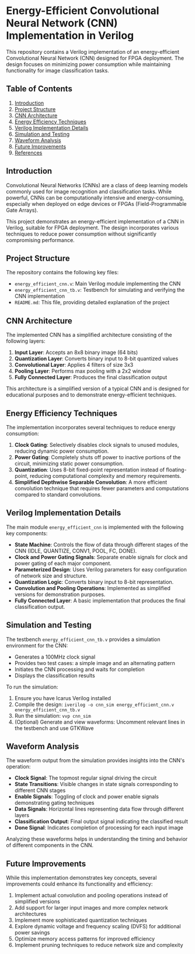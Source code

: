 # Energy-Efficient Convolutional Neural Network (CNN) Implementation in Verilog

This repository contains a Verilog implementation of an energy-efficient Convolutional Neural Network (CNN) designed for FPGA deployment. The design focuses on minimizing power consumption while maintaining functionality for image classification tasks.

## Table of Contents

1. [Introduction](#introduction)
2. [Project Structure](#project-structure)
3. [CNN Architecture](#cnn-architecture)
4. [Energy Efficiency Techniques](#energy-efficiency-techniques)
5. [Verilog Implementation Details](#verilog-implementation-details)
6. [Simulation and Testing](#simulation-and-testing)
7. [Waveform Analysis](#waveform-analysis)
8. [Future Improvements](#future-improvements)
9. [References](#references)

## Introduction

Convolutional Neural Networks (CNNs) are a class of deep learning models commonly used for image recognition and classification tasks. While powerful, CNNs can be computationally intensive and energy-consuming, especially when deployed on edge devices or FPGAs (Field-Programmable Gate Arrays).

This project demonstrates an energy-efficient implementation of a CNN in Verilog, suitable for FPGA deployment. The design incorporates various techniques to reduce power consumption without significantly compromising performance.

## Project Structure

The repository contains the following key files:

- `energy_efficient_cnn.v`: Main Verilog module implementing the CNN
- `energy_efficient_cnn_tb.v`: Testbench for simulating and verifying the CNN implementation
- `README.md`: This file, providing detailed explanation of the project

## CNN Architecture

The implemented CNN has a simplified architecture consisting of the following layers:

1. **Input Layer**: Accepts an 8x8 binary image (64 bits)
2. **Quantization Layer**: Converts binary input to 8-bit quantized values
3. **Convolutional Layer**: Applies 4 filters of size 3x3
4. **Pooling Layer**: Performs max pooling with a 2x2 window
5. **Fully Connected Layer**: Produces the final classification output

This architecture is a simplified version of a typical CNN and is designed for educational purposes and to demonstrate energy-efficient techniques.

## Energy Efficiency Techniques

The implementation incorporates several techniques to reduce energy consumption:

1. **Clock Gating**: Selectively disables clock signals to unused modules, reducing dynamic power consumption.
2. **Power Gating**: Completely shuts off power to inactive portions of the circuit, minimizing static power consumption.
3. **Quantization**: Uses 8-bit fixed-point representation instead of floating-point, reducing computational complexity and memory requirements.
4. **Simplified Depthwise Separable Convolution**: A more efficient convolution technique that requires fewer parameters and computations compared to standard convolutions.

## Verilog Implementation Details

The main module `energy_efficient_cnn` is implemented with the following key components:

- **State Machine**: Controls the flow of data through different stages of the CNN (IDLE, QUANTIZE, CONV1, POOL, FC, DONE).
- **Clock and Power Gating Signals**: Separate enable signals for clock and power gating of each major component.
- **Parameterized Design**: Uses Verilog parameters for easy configuration of network size and structure.
- **Quantization Logic**: Converts binary input to 8-bit representation.
- **Convolution and Pooling Operations**: Implemented as simplified versions for demonstration purposes.
- **Fully Connected Layer**: A basic implementation that produces the final classification output.

## Simulation and Testing

The testbench `energy_efficient_cnn_tb.v` provides a simulation environment for the CNN:

- Generates a 100MHz clock signal
- Provides two test cases: a simple image and an alternating pattern
- Initiates the CNN processing and waits for completion
- Displays the classification results

To run the simulation:

1. Ensure you have Icarus Verilog installed
2. Compile the design: `iverilog -o cnn_sim energy_efficient_cnn.v energy_efficient_cnn_tb.v`
3. Run the simulation: `vvp cnn_sim`
4. (Optional) Generate and view waveforms: Uncomment relevant lines in the testbench and use GTKWave

## Waveform Analysis

The waveform output from the simulation provides insights into the CNN's operation:

- **Clock Signal**: The topmost regular signal driving the circuit
- **State Transitions**: Visible changes in state signals corresponding to different CNN stages
- **Enable Signals**: Toggling of clock and power enable signals demonstrating gating techniques
- **Data Signals**: Horizontal lines representing data flow through different layers
- **Classification Output**: Final output signal indicating the classified result
- **Done Signal**: Indicates completion of processing for each input image

Analyzing these waveforms helps in understanding the timing and behavior of different components in the CNN.

## Future Improvements

While this implementation demonstrates key concepts, several improvements could enhance its functionality and efficiency:

1. Implement actual convolution and pooling operations instead of simplified versions
2. Add support for larger input images and more complex network architectures
3. Implement more sophisticated quantization techniques
4. Explore dynamic voltage and frequency scaling (DVFS) for additional power savings
5. Optimize memory access patterns for improved efficiency
6. Implement pruning techniques to reduce network size and complexity